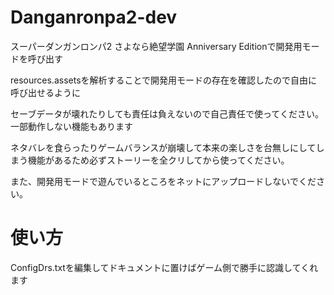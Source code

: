 # Danganronpa2-dev
スーパーダンガンロンパ2 さよなら絶望学園 Anniversary Editionで開発用モードを呼び出す

resources.assetsを解析することで開発用モードの存在を確認したので自由に呼び出せるように
 
セーブデータが壊れたりしても責任は負えないので自己責任で使ってください。一部動作しない機能もあります
 
ネタバレを食らったりゲームバランスが崩壊して本来の楽しさを台無しにしてしまう機能があるため必ずストーリーを全クリしてから使ってください。

また、開発用モードで遊んでいるところをネットにアップロードしないでください。

# 使い方
ConfigDrs.txtを編集してドキュメントに置けばゲーム側で勝手に認識してくれます

